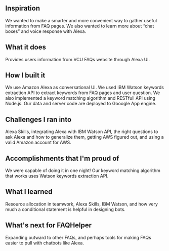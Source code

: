 ## Inspiration
We wanted to make a smarter and more convenient way to gather useful information from FAQ pages. We also wanted to learn more about “chat boxes” and voice response with Alexa.
## What it does
Provides users information from VCU FAQs website through Alexa UI.
## How I built it
We use Amazon Alexa as conversational UI. We used IBM Watson keywords extraction API to extract keywords from FAQ pages and user question. We also implemented a keyword matching algorithm and RESTfull API using Node.js. Our data and server code are deployed to Gooogle App engine. 

## Challenges I ran into
Alexa Skills, integrating Alexa with IBM Watson API, the right questions to ask Alexa and how to generalize them, getting AWS figured out, and using a valid Amazon account for AWS.

## Accomplishments that I'm proud of
We were capable of doing it in one night!
Our keyword matching algorithm that works uses Watson keywords extraction API.

## What I learned
Resource allocation in teamwork, Alexa Skills, IBM Watson, and how very much a conditional statement is helpful in designing bots.
## What's next for FAQHelper
Expanding outward to other FAQs, and perhaps tools for making FAQs easier to pull with chatbots like Alexa.
